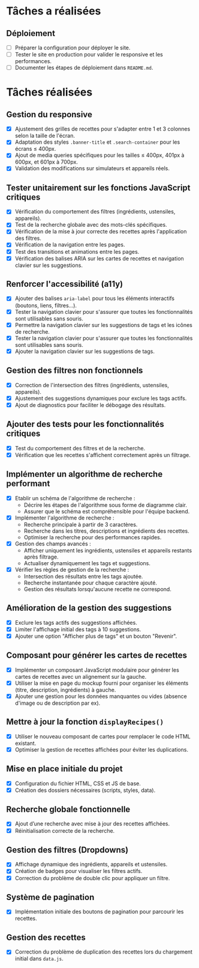 # Tâches a réalisées

## Déploiement
- [ ] Préparer la configuration pour déployer le site.
- [ ] Tester le site en production pour valider le responsive et les performances.
- [ ] Documenter les étapes de déploiement dans `README.md`.

# Tâches réalisées

## Gestion du responsive
- [x] Ajustement des grilles de recettes pour s'adapter entre 1 et 3 colonnes selon la taille de l'écran.
- [x] Adaptation des styles `.banner-title` et `.search-container` pour les écrans ≤ 400px.
- [x] Ajout de media queries spécifiques pour les tailles ≤ 400px, 401px à 600px, et 601px à 700px.
- [x] Validation des modifications sur simulateurs et appareils réels.

## Tester unitairement sur les fonctions JavaScript critiques
- [x] Vérification du comportement des filtres (ingrédients, ustensiles, appareils).
- [x] Test de la recherche globale avec des mots-clés spécifiques.
- [x] Vérification de la mise à jour correcte des recettes après l'application des filtres.
- [x] Vérification de la navigation entre les pages.
- [x] Test des transitions et animations entre les pages.
- [x] Vérification des balises ARIA sur les cartes de recettes et navigation clavier sur les suggestions.

## Renforcer l'accessibilité (a11y)
- [x] Ajouter des balises `aria-label` pour tous les éléments interactifs (boutons, liens, filtres...).
- [x] Tester la navigation clavier pour s'assurer que toutes les fonctionnalités sont utilisables sans souris.
- [x] Permettre la navigation clavier sur les suggestions de tags et les icônes de recherche.
- [x] Tester la navigation clavier pour s'assurer que toutes les fonctionnalités sont utilisables sans souris.
- [x] Ajouter la navigation clavier sur les suggestions de tags.

## Gestion des filtres non fonctionnels
- [x] Correction de l'intersection des filtres (ingrédients, ustensiles, appareils).
- [x] Ajustement des suggestions dynamiques pour exclure les tags actifs.
- [x] Ajout de diagnostics pour faciliter le débogage des résultats.

## Ajouter des tests pour les fonctionnalités critiques
- [x] Test du comportement des filtres et de la recherche.
- [x] Vérification que les recettes s'affichent correctement après un filtrage.

## Implémenter un algorithme de recherche performant
- [x] Etablir un schéma de l'algorithme de recherche :
  - Décrire les étapes de l'algorithme sous forme de diagramme clair.
  - Assurer que le schéma est compréhensible pour l'équipe backend.
- [x] Implémenter l'algorithme de recherche :
  - Recherche principale à partir de 3 caractères.
  - Recherche dans les titres, descriptions et ingrédients des recettes.
  - Optimiser la recherche pour des performances rapides.
- [x] Gestion des champs avancés :
  - Afficher uniquement les ingrédients, ustensiles et appareils restants après filtrage.
  - Actualiser dynamiquement les tags et suggestions.
- [x] Vérifier les règles de gestion de la recherche :
  - Intersection des résultats entre les tags ajoutée.
  - Recherche instantanée pour chaque caractère ajouté.
  - Gestion des résultats lorsqu'aucune recette ne correspond.

## Amélioration de la gestion des suggestions
- [x] Exclure les tags actifs des suggestions affichées.
- [x] Limiter l'affichage initial des tags à 10 suggestions.
- [x] Ajouter une option "Afficher plus de tags" et un bouton "Revenir".

## Composant pour générer les cartes de recettes
- [x] Implémenter un composant JavaScript modulaire pour générer les cartes de recettes avec un alignement sur la gauche.
- [x] Utiliser la mise en page du mockup fourni pour organiser les éléments (titre, description, ingrédients) à gauche.
- [x] Ajouter une gestion pour les données manquantes ou vides (absence d'image ou de description par ex).

## Mettre à jour la fonction `displayRecipes()`
- [x] Utiliser le nouveau composant de cartes pour remplacer le code HTML existant.
- [x] Optimiser la gestion de recettes affichées pour éviter les duplications.

## Mise en place initiale du projet
- [x] Configuration du fichier HTML, CSS et JS de base.
- [x] Création des dossiers nécessaires (scripts, styles, data).

## Recherche globale fonctionnelle
- [x] Ajout d’une recherche avec mise à jour des recettes affichées.
- [x] Réinitialisation correcte de la recherche.

## Gestion des filtres (Dropdowns)
- [x] Affichage dynamique des ingrédients, appareils et ustensiles.
- [x] Création de badges pour visualiser les filtres actifs.
- [x] Correction du problème de double clic pour appliquer un filtre.

## Système de pagination
- [x] Implémentation initiale des boutons de pagination pour parcourir les recettes.

## Gestion des recettes
- [x] Correction du problème de duplication des recettes lors du chargement initial dans `data.js`.